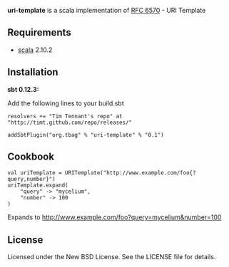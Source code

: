 **uri-template** is a scala implementation of [RFC 6570](http://tools.ietf.org/html/rfc6570) - URI Template

Requirements
------------

* [scala](http://www.scala-lang.org) 2.10.2

Installation
------------

**sbt 0.12.3:**

Add the following lines to your build.sbt

    resolvers += "Tim Tennant's repo" at "http://timt.github.com/repo/releases/"

    addSbtPlugin("org.tbag" % "uri-template" % "0.1")

Cookbook
--------
    val uriTemplate = URITemplate("http://www.example.com/foo{?query,number}")
    uriTemplate.expand(
        "query" -> "mycelium",
        "number" -> 100
    )

Expands to http://www.example.com/foo?query=mycelium&number=100

License
-------

Licensed under the New BSD License. See the LICENSE file for details.
